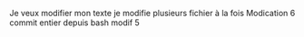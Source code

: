 Je veux modifier mon texte
je modifie plusieurs fichier à la fois
Modication 6
commit entier depuis bash 
modif 5